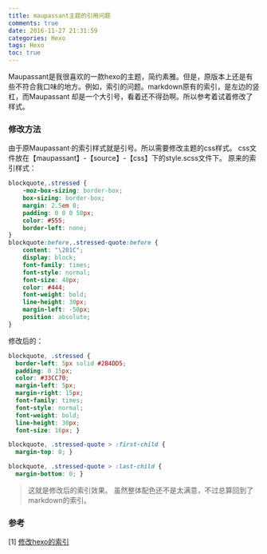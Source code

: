 ```yaml
---
title: maupassant主题的引用问题
comments: true
date: 2016-11-27 21:31:59
categories: Hexo
tags: Hexo
toc: true
---
```

Maupassant是我很喜欢的一款hexo的主题，简约素雅。但是，原版本上还是有些不符合我口味的地方。例如，索引的问题。markdown原有的索引，是左边的竖杠，而Maupassant 却是一个大引号，看着还不得劲啊。所以参考着试着修改了样式。
<!--more-->
### 修改方法
由于原Maupassant·的索引样式就是引号。所以需要修改主题的css样式。
css文件放在【maupassant】-【source】-【css】下的style.scss文件下。
原来的索引样式：
```css
blockquote,.stressed {
    -moz-box-sizing: border-box;
    box-sizing: border-box;
    margin: 2.5em 0;
    padding: 0 0 0 50px;
    color: #555;
    border-left: none;
}
blockquote:before,.stressed-quote:before {
    content: "\201C";
    display: block;
    font-family: times;
    font-style: normal;
    font-size: 48px;
    color: #444;
    font-weight: bold;
    line-height: 30px;
    margin-left: -50px;
    position: absolute;
}
```
修改后的：
```css
blockquote, .stressed {
  border-left: 5px solid #2B4DD5;
  padding: 0 15px;
  color: #33CC70;
  margin-left: 5px;
  margin-right: 15px;
  font-family: times;
  font-style: normal;
  font-weight: bold;
  line-height: 30px;
  font-size: 16px; }

blockquote, .stressed-quote > :first-child {
  margin-top: 0; }

blockquote, .stressed-quote > :last-child {
  margin-bottom: 0; }
```
> 这就是修改后的索引效果。
虽然整体配色还不是太满意，不过总算回到了markdown的索引。

### 参考
[1] [修改hexo的索引](http://t.tiany.me/2015/12/08/hexo-config/)
